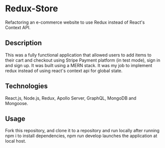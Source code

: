 # Redux-Store
Refactoring an e-commerce website to use Redux instead of React's Context API.

## Description

This was a fully functional application that allowed users to add items to their cart and checkout using Stripe Payment platform (in test mode), sign in and sign up. It was built using a MERN stack. It was my job to implement redux instead of using react's context api for global state. 

## Technologies
React.js, Node.js, Redux, Apollo Server, GraphQL, MongoDB and Mongoose.

## Usage
Fork this repository, and clone it to a repository and run locally after running npm i to install dependencies, npm run develop launches the application at local host.

